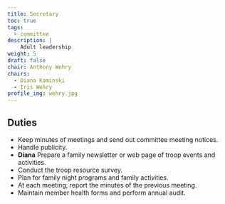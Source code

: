 ```yaml
---
title: Secretary
toc: true
tags:
  - committee
description: |
    Adult leadership
weight: 5
draft: false
chair: Anthony Wehry
chairs:
  - Diana Kaminski
  - Iris Wehry
profile_img: wehry.jpg
---
```


## Duties

- Keep minutes of meetings and send out committee meeting notices.
- Handle publicity.
- **Diana** Prepare a family newsletter or web page of troop events and
  activities.
- Conduct the troop resource survey.
- Plan for family night programs and family activities.
- At each meeting, report the minutes of the previous meeting.
- Maintain member health forms and perform annual audit.
